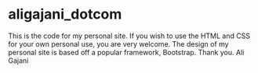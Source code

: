 aligajani_dotcom
================

This is the code for my personal site. If you wish to use the HTML and CSS for your own personal use, you are very welcome. The design of my personal site is based off a popular framework, Bootstrap.
Thank you.
Ali Gajani
